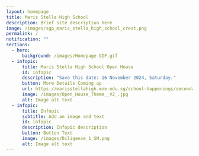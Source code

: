 ```yaml
---
layout: homepage
title: Maris Stella High School
description: Brief site description here
image: /images/sgp_maris_stella_high_school_crest.png
permalink: /
notification: ""
sections:
  - hero:
      background: /images/Homepage GIF.gif
  - infopic:
      title: Maris Stella High School Open House
      id: infopic
      description: "Save this date: 16 November 2024, Saturday."
      button: More Details Coming up
      url: https://marisstellahigh.moe.edu.sg/school-happenings/secondary/announcements/
      image: /images/Open_House_Theme__V2_.jpg
      alt: Image alt text
  - infopic:
      title: Infopic
      subtitle: Add an image and text
      id: infopic
      description: Infopic description
      button: Button Text
      image: /images/Diligence_1_SM.png
      alt: Image alt text
---
```

